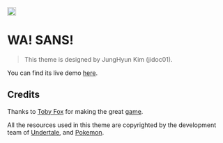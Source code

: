 <a href="https://jekyll-themes.com">
<img src="https://img.shields.io/badge/featured%20on-JT-red.svg" height="20" alt="Jekyll Themes Shield" >
</a>

# WA! SANS!
> This theme is designed by JungHyun Kim (jidoc01).

You can find its live demo [here](https://jidoc01.github.io/).

## Credits
Thanks to [Toby Fox](https://github.com/nelsonmestevao) for making the great [game](https://undertale.com/).

All the resources used in this theme are copyrighted by the development team of [Undertale](https://undertale.com/), and [Pokemon](https://www.pokemon.com/).